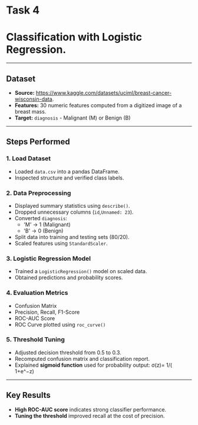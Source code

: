 # Task 4
# Classification with Logistic Regression.
---

## Dataset

- **Source:** https://www.kaggle.com/datasets/uciml/breast-cancer-wisconsin-data.
- **Features:** 30 numeric features computed from a digitized image of a breast mass.
- **Target:** `diagnosis` - Malignant (M) or Benign (B)

---

## Steps Performed

### 1. Load Dataset

- Loaded `data.csv` into a pandas DataFrame.
- Inspected structure and verified class labels.

### 2. Data Preprocessing
- Displayed summary statistics using `describe()`.
- Dropped unnecessary columns (`id`,`Unnamed: 23`).
- Converted `diagnosis`:
  - 'M' → 1 (Malignant)
  - 'B' → 0 (Benign)
- Split data into training and testing sets (80/20).
- Scaled features using `StandardScaler`.

### 3. Logistic Regression Model

- Trained a `LogisticRegression()` model on scaled data.
- Obtained predictions and probability scores.

### 4. Evaluation Metrics

- Confusion Matrix
- Precision, Recall, F1-Score
- ROC-AUC Score
- ROC Curve plotted using `roc_curve()`

### 5. Threshold Tuning

- Adjusted decision threshold from 0.5 to 0.3.
- Recomputed confusion matrix and classification report.
- Explained **sigmoid function** used for probability output:
  σ(z)= 1/(
1+e^−z)
​


---

## Key Results

- **High ROC-AUC score** indicates strong classifier performance.
- **Tuning the threshold** improved recall at the cost of precision.
